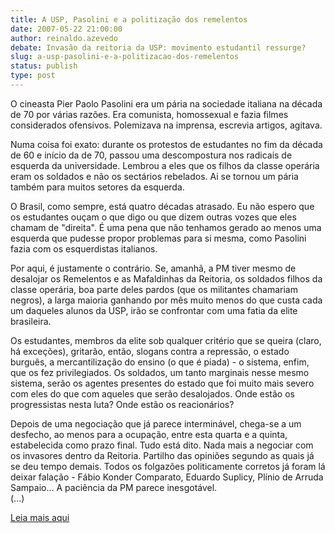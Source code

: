 ```yaml
---
title: A USP, Pasolini e a politização dos remelentos 
date: 2007-05-22 21:00:00
author: reinaldo.azevedo
debate: Invasão da reitoria da USP: movimento estudantil ressurge?
slug: a-usp-pasolini-e-a-politizacao-dos-remelentos
status: publish 
type: post
---
```


  
O cineasta Pier Paolo Pasolini era um pária na sociedade italiana na década de 70 por várias razões. Era comunista, homossexual e fazia filmes considerados ofensivos. Polemizava na imprensa, escrevia artigos, agitava.   
  
Numa coisa foi exato: durante os protestos de estudantes no fim da década de 60 e início da de 70, passou uma descompostura nos radicais de esquerda da universidade. Lembrou a eles que os filhos da classe operária eram os soldados e não os sectários rebelados. Ai se tornou um pária também para muitos setores da esquerda.  
  
O Brasil, como sempre, está quatro décadas atrasado. Eu não espero que os estudantes ouçam o que digo ou que dizem outras vozes que eles chamam de "direita". É uma pena que não tenhamos gerado ao menos uma esquerda que pudesse propor problemas para si mesma, como Pasolini fazia com os esquerdistas italianos.   
  
Por aqui, é justamente o contrário. Se, amanhã, a PM tiver mesmo de desalojar os Remelentos e as Mafaldinhas da Reitoria, os soldados filhos da classe operária, boa parte deles pardos (que os militantes chamariam negros), a larga maioria ganhando por mês muito menos do que custa cada um daqueles alunos da USP, irão se confrontar com uma fatia da elite brasileira.  
  
Os estudantes, membros da elite sob qualquer critério que se queira (claro, há exceções), gritarão, então, slogans contra a repressão, o estado burguês, a mercantilização do ensino (o que é piada) - o sistema, enfim, que os fez privilegiados. Os soldados, um tanto marginais nesse mesmo sistema, serão os agentes presentes do estado que foi muito mais severo com eles do que com aqueles que serão desalojados. Onde estão os progressistas nesta luta? Onde estão os reacionários?  
  
Depois de uma negociação que já parece interminável, chega-se a um desfecho, ao menos para a ocupação, entre esta quarta e a quinta, estabelecida como prazo final. Tudo está dito. Nada mais a negociar com os invasores dentro da Reitoria. Partilho das opiniões segundo as quais já se deu tempo demais. Todos os folgazões politicamente corretos já foram lá deixar falação - Fábio Konder Comparato, Eduardo Suplicy, Plínio de Arruda Sampaio... A paciência da PM parece inesgotável.  
(...)  
  
[Leia mais aqui](http://veja.abril.com.br/blogs/reinaldo/)

